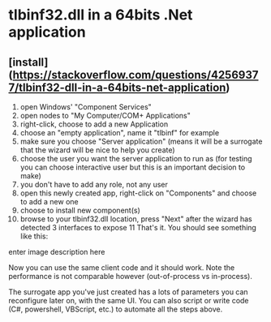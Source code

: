 # tlbinf32.dll in a 64bits .Net application
## [install] (https://stackoverflow.com/questions/42569377/tlbinf32-dll-in-a-64bits-net-application)

1. open Windows' "Component Services"
2. open nodes to "My Computer/COM+ Applications"
3. right-click, choose to add a new Application
4. choose an "empty application", name it "tlbinf" for example
5. make sure you choose "Server application" (means it will be a surrogate that the wizard will be nice to help you create)
6. choose the user you want the server application to run as (for testing you can choose interactive user but this is an important decision to make)
7. you don't have to add any role, not any user
8. open this newly created app, right-click on "Components" and choose to add a new one
9. choose to install new component(s)
10. browse to your tlbinf32.dll location, press "Next" after the wizard has detected 3 interfaces to expose
11 That's it. You should see something like this:

enter image description here

Now you can use the same client code and it should work. Note the performance is not comparable however (out-of-process vs in-process).

The surrogate app you've just created has a lots of parameters you can reconfigure later on, with the same UI. You can also script or write code (C#, powershell, VBScript, etc.) to automate all the steps above.
